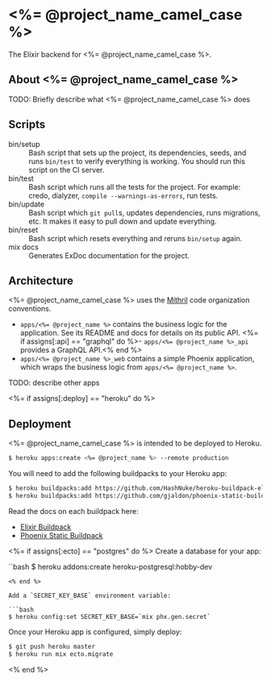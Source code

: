 # <%= @project_name_camel_case %>

The Elixir backend for <%= @project_name_camel_case %>.

## About <%= @project_name_camel_case %>

TODO: Briefly describe what <%= @project_name_camel_case %> does

## Scripts

<dl>
  <dt>bin/setup</dt>
  <dd>
    Bash script that sets up the project, its dependencies, seeds, and runs 
    <code>bin/test</code> to verify everything is working. You should run this 
    script on the CI server.
  </dd>
  <dt>bin/test</dt>
  <dd>
    Bash script which runs all the tests for the project. For example: credo,
    dialyzer, <code>compile --warnings-as-errors</code>, run tests.
  </dd>
  <dt>bin/update</dt>
  <dd>
    Bash script which <code>git pull</code>s, updates dependencies, runs 
    migrations, etc. It makes it easy to pull down and update everything.
  </dd>
  <dt>bin/reset</dt>
  <dd>
    Bash script which resets everything and reruns <code>bin/setup</code> 
    again.
  </dd>
  <dt>mix docs</dt>
  <dd>
    Generates ExDoc documentation for the project.
  </dd>
</dl>

## Architecture

<%= @project_name_camel_case %> uses the
[Mithril](https://github.com/infinitered/mithril) code organization
conventions.

- `apps/<%= @project_name %>` contains the business logic for the application.
  See its README and docs for details on its public API.
<%= if assigns[:api] == "graphql" do %>- `apps/<%= @project_name %>_api` provides a GraphQL API.<% end %>
- `apps/<%= @project_name %>_web` contains a simple Phoenix application, which
  wraps the business logic from `apps/<%= @project_name %>`.

TODO: describe other apps

<%= if assigns[:deploy] == "heroku" do %>
## Deployment

<%= @project_name_camel_case %> is intended to be deployed to Heroku. 

```bash
$ heroku apps:create <%= @project_name %> --remote production
```

You will need to add the following buildpacks to your Heroku app:

```bash
$ heroku buildpacks:add https://github.com/HashNuke/heroku-buildpack-elixir
$ heroku buildpacks:add https://github.com/gjaldon/phoenix-static-buildpack
```

Read the docs on each buildpack here:

- [Elixir Buildpack](https://github.com/HashNuke/heroku-buildpack-elixir)
- [Phoenix Static Buildpack](https://github.com/gjaldon/phoenix-static-buildpack)

<%= if assigns[:ecto] == "postgres" do %>
Create a database for your app:

``bash
$ heroku addons:create heroku-postgresql:hobby-dev
```
<% end %>

Add a `SECRET_KEY_BASE` environment variable:

```bash
$ heroku config:set SECRET_KEY_BASE=`mix phx.gen.secret`
```

Once your Heroku app is configured, simply deploy:

```bash
$ git push heroku master
$ heroku run mix ecto.migrate
```
<% end %>